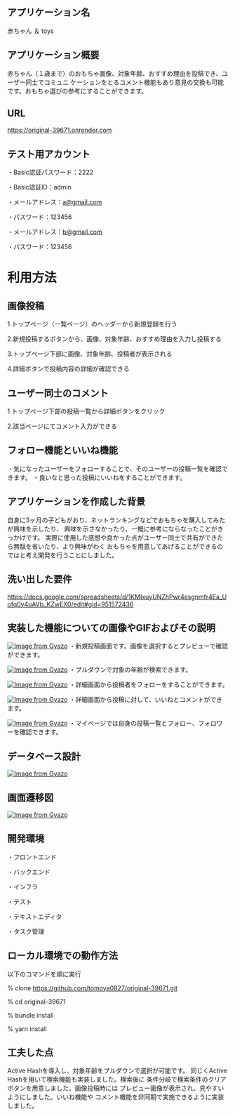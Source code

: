## アプリケーション名
赤ちゃん ＆ toys

## アプリケーション概要
赤ちゃん（１歳まで）のおもちゃ画像、対象年齢、おすすめ理由を投稿でき、ユーザー同士でコミュニ
ケーションをとるコメント機能もあり意見の交換も可能です。おもちゃ選びの参考にすることができます。

## URL
https://original-39671.onrender.com

## テスト用アカウント
・Basic認証パスワード：2222

・Basic認証ID：admin

・メールアドレス：a@gmail.com

・パスワード：123456

・メールアドレス：b@gmail.com

・パスワード：123456

# 利用方法

## 画像投稿
1.トップページ（一覧ページ）のヘッダーから新規登録を行う

2.新規投稿するボタンから、画像、対象年齢、おすすめ理由を入力し投稿する

3.トップページ下部に画像、対象年齢、投稿者が表示される

4.詳細ボタンで投稿内容の詳細が確認できる

## ユーザー同士のコメント
1.トップページ下部の投稿一覧から詳細ボタンをクリック

2.該当ページにてコメント入力ができる

## フォロー機能といいね機能
・気になったユーザーをフォローすることで、そのユーザーの投稿一覧を確認できます。
・良いなと思った投稿にいいねをすることができます。

## アプリケーションを作成した背景
自身に3ヶ月の子どもがおり、ネットランキングなどでおもちゃを購入してみたが興味を示したり、
興味を示さなかったり、一概に参考にならなったことがきっかけです。
実際に使用した感想や良かった点がユーザー同士で共有ができたら無駄を省いたり、より興味がわく
おもちゃを用意してあげることができるのではと考え開発を行うことにしました。

## 洗い出した要件
https://docs.google.com/spreadsheets/d/1KMIxuyUNZhPwr4esgnmfr4Ea_Uofq0y4uAVb_KZwEX0/edit#gid=951572436

## 実装した機能についての画像やGIFおよびその説明
[![Image from Gyazo](https://i.gyazo.com/b89fa04178ea79145e8045b927339c63.png)](https://gyazo.com/b89fa04178ea79145e8045b927339c63)
・新規投稿画面です。画像を選択するとプレビューで確認ができます。

[![Image from Gyazo](https://i.gyazo.com/23966536b5bbff1daa7ae13646cc1ab3.jpg)](https://gyazo.com/23966536b5bbff1daa7ae13646cc1ab3)
・プルダウンで対象の年齢が検索できます。

[![Image from Gyazo](https://i.gyazo.com/23a3f62ed9422e0411bdbb0200679e2e.jpg)](https://gyazo.com/23a3f62ed9422e0411bdbb0200679e2e)
・詳細画面から投稿者をフォローをすることができます。

[![Image from Gyazo](https://i.gyazo.com/a0f1b12c9715065dac35667eb7ef0906.png)](https://gyazo.com/a0f1b12c9715065dac35667eb7ef0906)
・詳細画面から投稿に対して、いいねとコメントができます。

[![Image from Gyazo](https://i.gyazo.com/79334199dc327802612d50cfe451f7a0.jpg)](https://gyazo.com/79334199dc327802612d50cfe451f7a0)
・マイページでは自身の投稿一覧とフォロー、フォロワーを確認できます。


## データベース設計
[![Image from Gyazo](https://i.gyazo.com/31d793373ae46ecd0e1e66c76df049f2.png)](https://gyazo.com/31d793373ae46ecd0e1e66c76df049f2)

## 画面遷移図	
[![Image from Gyazo](https://i.gyazo.com/61b488594964ecd031bf44e263688a4f.png)](https://gyazo.com/61b488594964ecd031bf44e263688a4f)

## 開発環境
・フロントエンド

・バックエンド

・インフラ

・テスト

・テキストエディタ

・タスク管理

## ローカル環境での動作方法
以下のコマンドを順に実行

% clone https://github.com/tomoya0827/original-39671.git

% cd original-39671

% bundle install

% yarn install

## 工夫した点
Active Hashを導入し、対象年齢をプルダウンで選択が可能です。
同じくActive Hashを用いて検索機能も実装しました。検索後に
条件分岐で検索条件のクリアボタンを用意しました。画像投稿時には
プレビュー画像が表示され、見やすいようにしました。いいね機能や
コメント機能を非同期で実施できるように実装しました。